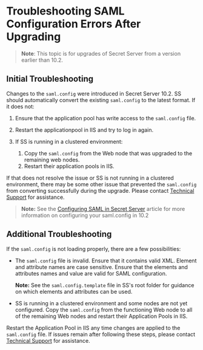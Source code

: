 [title]: # (Troubleshooting)
[tags]: # (troubleshooting, workaround, upgrade, saml error)
[priority]: # (1000)

# Troubleshooting SAML Configuration Errors After Upgrading

> **Note**: This topic is for upgrades of Secret Server from a version earlier than 10.2.

## Initial Troubleshooting

Changes to the `saml.config` were introduced in Secret Server 10.2. SS should automatically convert the existing `saml.config` to the latest format. If it does not:

1. Ensure that the application pool has write access to the `saml.config` file.

1. Restart the applicationpool in IIS and try to log in again.

1. If SS is running in a clustered environment:
   1. Copy the `saml.config` from the Web node that was upgraded to the remaining web nodes.
   1. Restart their application pools in IIS.

If that does not resolve the issue or SS is not running in a clustered environment, there may be some other issue that prevented the `saml.config` from converting successfully during the upgrade. Please contact [Technical Support](../../support/index.md) for assistance.

> **Note:** See the [Configuring SAML in Secret Server](../../authentication/configuring-saml-sso/index.md) article for more information on configuring your saml.config in 10.2

## Additional Troubleshooting

If the `saml.config` is not loading properly, there are a few possibilities:

- The `saml.config` file is invalid. Ensure that it contains valid XML. Element and attribute names are case sensitive. Ensure      that the elements and attributes names and value are valid for SAML configuration.

  **Note:** See the `saml.config.template` file in SS's root folder for guidance on which elements and attributes  can be used.

- SS is running in a clustered environment and some nodes are not yet configured. Copy the `saml.config` from the functioning Web node to all of the remaining Web nodes and restart their Application Pools in IIS.

Restart the Application Pool in IIS any time changes are applied to the `saml.config` file. If issues remain after following these steps, please contact [Technical Support](../../support/index.md) for assistance.

 